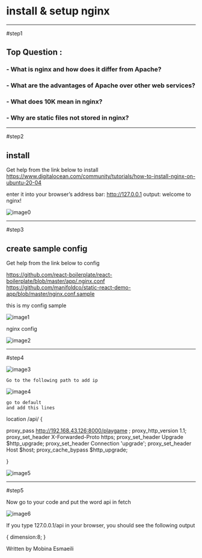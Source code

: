 # install & setup nginx
-----------------------------

#step1

## Top Question :


### - What is nginx and how does it differ from Apache?

### - What are the advantages of Apache over other web services?

### - What does 10K mean in nginx?

### - Why are static files not stored in nginx? 

--------------------------------

#step2

## install
Get help from the link below to install
https://www.digitalocean.com/community/tutorials/how-to-install-nginx-on-ubuntu-20-04

enter it into your browser’s address bar:
http://127.0.0.1
output:
 welcome to nginx!
 
![image0](https://s6.uupload.ir/files/0_yj1.png)

----------------------------------------

 #step3 

## create sample config 

Get help from the link below to config

https://github.com/react-boilerplate/react-boilerplate/blob/master/app/.nginx.conf
https://github.com/manifoldco/static-react-demo-app/blob/master/nginx.conf.sample


this is my config sample

![image1](https://s6.uupload.ir/files/1_63i.png)



nginx  config


![image2](https://s6.uupload.ir/files/2_lmsl.png)

---------------------------------



#step4 
 
![image3](https://s6.uupload.ir/files/3_hi46.png)

	
	Go to the following path to add ip
	
![image4](https://s6.uupload.ir/files/4_r2c3.png)

	
	go to default 
	and add this lines

location /api/ {

   proxy_pass http://192.168.43.126:8000/playgame ;
   proxy_http_version 1.1;
   proxy_set_header X-Forwarded-Proto https;
   proxy_set_header Upgrade $http_upgrade;
   proxy_set_header Connection 'upgrade';
   proxy_set_header Host $host;
   proxy_cache_bypass $http_upgrade;

 }
 
		
![image5](https://s6.uupload.ir/files/5_kb0a.png)


*****************************************************

#step5 

 Now go to your code and put the word api in fetch
 
![image6](https://s6.uupload.ir/files/6_ydxe.png)


If you type 127.0.0.1/api in your browser, you should see the following output

{
dimension:8;
}

 



Written by Mobina Esmaeili
